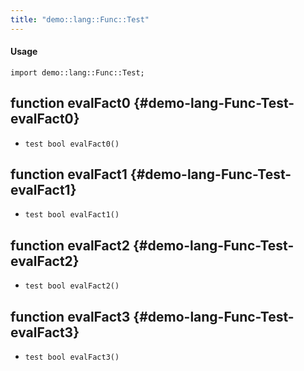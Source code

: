 ```yaml
---
title: "demo::lang::Func::Test"
---
```


#### Usage

`import demo::lang::Func::Test;`


## function evalFact0 {#demo-lang-Func-Test-evalFact0}

* ``test bool evalFact0()``

## function evalFact1 {#demo-lang-Func-Test-evalFact1}

* ``test bool evalFact1()``

## function evalFact2 {#demo-lang-Func-Test-evalFact2}

* ``test bool evalFact2()``

## function evalFact3 {#demo-lang-Func-Test-evalFact3}

* ``test bool evalFact3()``

